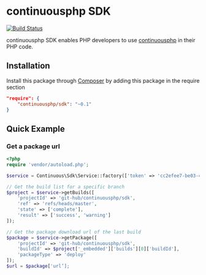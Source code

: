 # continuousphp SDK

[![Build Status](https://status.continuousphp.com/git-hub/continuousphp/sdk?token=9800bb61-98f2-447d-a331-025f0b9af298)](https://continuousphp.com/git-hub/continuousphp/sdk)

continuousphp SDK enables PHP developers to use [continuousphp](https://continuousphp.com/) in their PHP code.

## Installation

Install this package through [Composer](https://getcomposer.org/) by adding this package in the require section

```json
"require": {
    "continuousphp/sdk": "~0.1"
}
```

## Quick Example

### Get a package url
```php
<?php
require 'vendor/autoload.php';

$service = Continuous\Sdk\Service::factory(['token' => 'cc2efee7-be03-4611-923e-065bc3dd3326']);

// Get the build list for a specific branch
$project = $service->getBuilds([
    'projectId' => 'git-hub/continuousphp/sdk',
    'ref' => 'refs/heads/master',
    'state' => ['complete'],
    'result' => ['success', 'warning']
]);

// Get the package download url of the last build
$package = $service->getPackage([
    'projectId' => 'git-hub/continuousphp/sdk',
    'buildId' => $project['_embedded']['builds'][0]['buildId'],
    'packageType' => 'deploy'
]);
$url = $package['url’];
```
